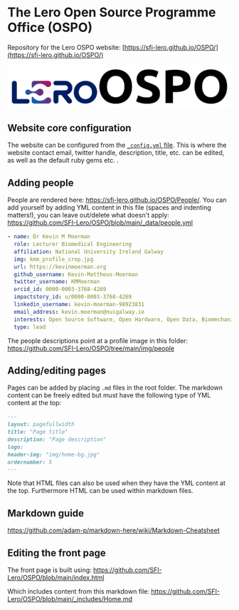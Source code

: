 # The Lero Open Source Programme Office (OSPO)
Repository for the Lero OSPO website: [https://sfi-lero.github.io/OSPO/](https://sfi-lero.github.io/OSPO/)


![](/img/logos/logo_banner.png)

## Website core configuration
The website can be configured from the [`_config.yml` file](https://github.com/SFI-Lero/OSPO/blob/main/_config.yml). This is where the website contact email, twitter handle, description, title, etc. can be edited, as well as the default ruby gems etc. .

## Adding people
People are rendered here: https://sfi-lero.github.io/OSPO/People/. You can add yourself by adding YML content in this file (spaces and indenting matters!), you can leave out/delete what doesn't apply:
https://github.com/SFI-Lero/OSPO/blob/main/_data/people.yml

```yml
- name: Dr Kevin M Moerman
  role: Lecturer Biomedical Engineering
  affiliation: National University Ireland Galway
  img: kmm_profile_crop.jpg
  url: https://kevinmoerman.org
  github_username: Kevin-Mattheus-Moerman
  twitter_username: KMMoerman
  orcid_id: 0000-0003-3768-4269
  impactstory_id: u/0000-0003-3768-4269
  linkedin_username: kevin-moerman-98923831
  email_address: kevin.moerman@nuigalway.ie
  interests: Open Source Software, Open Hardware, Open Data, Biomechanics, Bioengineering
  type: lead
```

The people descriptions point at a profile image in this folder:
https://github.com/SFI-Lero/OSPO/tree/main/img/people

## Adding/editing pages
Pages can be added by placing `.md` files in the root folder. The markdown content can be freely edited but must have the following type of YML content at the top:

```markdown
---
layout: pagefullwidth
title: "Page title"
description: "Page description"
logo:
header-img: "img/home-bg.jpg"
ordernumber: 5
---
```
Note that HTML files can also be used when they have the YML content at the top. Furthermore HTML can be used within markdown files. 



## Markdown guide
https://github.com/adam-p/markdown-here/wiki/Markdown-Cheatsheet



## Editing the front page
The front page is built using:
https://github.com/SFI-Lero/OSPO/blob/main/index.html

Which includes content from this markdown file:
https://github.com/SFI-Lero/OSPO/blob/main/_includes/Home.md
